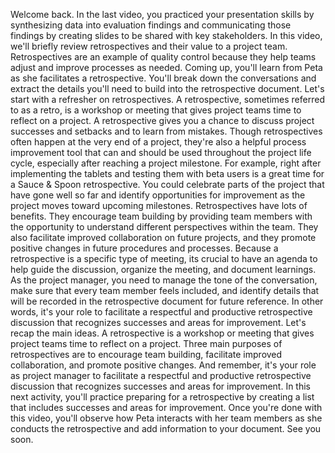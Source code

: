 Welcome back. In the last video, you practiced your presentation skills by
synthesizing data into evaluation findings and communicating those findings by
creating slides to be shared with key stakeholders. In this video, we'll briefly
review retrospectives and their value to a project team. Retrospectives are an
example of quality control because they help teams adjust and improve processes
as needed. Coming up, you'll learn from Peta as she facilitates a retrospective.
You'll break down the conversations and extract the details you'll need to build
into the retrospective document. Let's start with a refresher on retrospectives.
A retrospective, sometimes referred to as a retro, is a workshop or meeting that
gives project teams time to reflect on a project. A retrospective gives you a
chance to discuss project successes and setbacks and to learn from mistakes.
Though retrospectives often happen at the very end of a project, they're also a
helpful process improvement tool that can and should be used throughout the
project life cycle, especially after reaching a project milestone. For example,
right after implementing the tablets and testing them with beta users is a great
time for a Sauce & Spoon retrospective. You could celebrate parts of the project
that have gone well so far and identify opportunities for improvement as the
project moves toward upcoming milestones. Retrospectives have lots of benefits.
They encourage team building by providing team members with the opportunity to
understand different perspectives within the team. They also facilitate improved
collaboration on future projects, and they promote positive changes in future
procedures and processes. Because a retrospective is a specific type of meeting,
its crucial to have an agenda to help guide the discussion, organize the
meeting, and document learnings. As the project manager, you need to manage the
tone of the conversation, make sure that every team member feels included, and
identify details that will be recorded in the retrospective document for future
reference. In other words, it's your role to facilitate a respectful and
productive retrospective discussion that recognizes successes and areas for
improvement. Let's recap the main ideas. A retrospective is a workshop or
meeting that gives project teams time to reflect on a project. Three main
purposes of retrospectives are to encourage team building, facilitate improved
collaboration, and promote positive changes. And remember, it's your role as
project manager to facilitate a respectful and productive retrospective
discussion that recognizes successes and areas for improvement. In this next
activity, you'll practice preparing for a retrospective by creating a list that
includes successes and areas for improvement. Once you're done with this video,
you'll observe how Peta interacts with her team members as she conducts the
retrospective and add information to your document. See you soon.